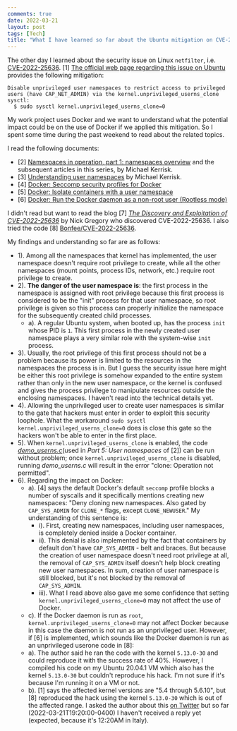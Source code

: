 ```yaml
---
comments: true
date: 2022-03-21
layout: post
tags: [Tech]
title: "What I have learned so far about the Ubuntu mitigation on CVE-2022-25636"
---
```


The other day I learned about the security issue on Linux `netfilter`, i.e. [CVE-2022-25636](https://nvd.nist.gov/vuln/detail/CVE-2022-25636). [1] [The official web page regarding this issue on Ubuntu](https://ubuntu.com/security/CVE-2022-25636) provides the following mitigation:

```
Disable unprivileged user namespaces to restrict access to privileged
users (have CAP_NET_ADMIN) via the kernel.unprivileged_userns_clone
sysctl:
  $ sudo sysctl kernel.unprivileged_userns_clone=0
```

My work project uses Docker and we want to understand what the potential impact could be on the use of Docker if we applied this mitigation. So I spent some time during the past weekend to read about the related topics.

I read the following documents:

- [2] [Namespaces in operation, part 1: namespaces overview](https://lwn.net/Articles/531114/) and the subsequent articles in this series, by Michael Kerrisk.
- [3] [Understanding user namespaces](https://man7.org/conf/meetup/understanding-user-namespaces--Google-Munich-Kerrisk-2019-10-25.pdf) by Michael Kerrisk.
- [4] [Docker: Seccomp security profiles for Docker](https://docs.docker.com/engine/security/seccomp/)
- [5] [Docker: Isolate containers with a user namespace](https://docs.docker.com/engine/security/userns-remap/)
- [6] [Docker: Run the Docker daemon as a non-root user (Rootless mode)](https://docs.docker.com/engine/security/rootless/)

I didn't read but want to read the blog [7] [_The Discovery and Exploitation of CVE-2022-25636_](https://nickgregory.me/linux/security/2022/03/12/cve-2022-25636/) by Nick Gregory who discovered CVE-2022-25636. I also tried the code [8] [Bonfee/CVE-2022-25636](https://github.com/Bonfee/CVE-2022-25636).

My findings and understanding so far are as follows:

- 1). Among all the namespaces that kernel has implemented, the user namespace doesn't require root privilege to create, while all the other namespaces (mount points, process IDs, network, etc.) require root privilege to create.
- 2). **The danger of the user namespace is**: the first process in the namespace is assigned with root privilege because this first process is considered to be the "init" process for that user namespace, so root privilege is given so this process can properly initialize the namespace for the subsequently created child processes.
  - a). A regular Ubuntu system, when booted up, has the process `init` whose PID is `1`. This first process in the newly created user namespace plays a very similar role with the system-wise `init` process.
- 3). Usually, the root privilege of this first process should not be a problem because its power is limited to the resources in the namespaces the process is in. But I guess the security issue here might be either this root privilege is somehow expanded to the entire system rather than only in the new user namespace, or the kernel is confused and gives the process privilege to manipulate resources outside the enclosing namespaces. I haven't read into the technical details yet.
- 4). Allowing the unprivileged user to create user namespaces is similar to the gate that hackers must enter in order to exploit this security loophole. What the workaround `sudo sysctl kernel.unprivileged_userns_clone=0` does is close this gate so the hackers won't be able to enter in the first place.
- 5). When `kernel.unprivileged_userns_clone` is enabled, the code [_demo_userns.c_](https://lwn.net/Articles/539941/)(used in _Part 5: User namespaces_ of [2]) can be run without problem; once `kernel.unprivileged_userns_clone` is disabled, running _demo_userns.c_ will result in the error "clone: Operation not permitted".
- 6). Regarding the impact on Docker:
  - a). [4] says the default Docker's default `seccomp` profile blocks a number of syscalls and it specifically mentions creating new namespaces: "Deny cloning new namespaces. Also gated by `CAP_SYS_ADMIN` for `CLONE_*` flags, except `CLONE_NEWUSER`." My understanding of this sentence is:
    - i). First, creating new namespaces, including user namespaces, is completely denied inside a Docker container.
    - ii). This denial is also implemented by the fact that containers by default don't have `CAP_SYS_ADMIN` - belt and braces. But because the creation of user namespace doesn't need root privilege at all, the removal of `CAP_SYS_ADMIN` itself doesn't help block creating new user namespaces. In sum, creation of user namespace is still blocked, but it's not blocked by the removal of `CAP_SYS_ADMIN`.
    - iii). What I read above also gave me some confidence that setting `kernel.unprivileged_userns_clone=0` may not affect the use of Docker.
  - c). If the Docker daemon is run as `root`, `kernel.unprivileged_userns_clone=0` may not affect Docker because in this case the daemon is not run as an unprivileged user. However, if [6] is implemented, which sounds like the Docker daemon is run as an unprivileged userone code in [8]:
  - a). The author said he ran the code with the kernel `5.13.0-30` and could reproduce it with the success rate of 40%. However, I compiled his code on my Ubuntu 20.04.1 VM which also has the kernel `5.13.0-30` but couldn't reproduce his hack. I'm not sure if it's because I'm running it on a VM or not.
  - b). [1] says the affected kernel versions are "5.4 through 5.6.10", but [8] reproduced the hack using the kernel `5.13.0-30` which is out of the affected range. I asked the author about this [on Twitter](https://twitter.com/yaobinwen/status/1505939017816109057) but so far (2022-03-21T19:20:00-0400) I haven't received a reply yet (expected, because it's 12:20AM in Italy).

